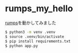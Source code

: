 # rumps_my_hello

[rumps](https://github.com/jaredks/rumps)を動かしてみました

```.sh
$ python3 -m venv .venv
$ source .venv/bin/activate
$ pip install requirements.txt
$ python app.py
```
